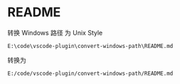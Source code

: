 # README

转换 Windows 路径 为 Unix Style

`E:\code\vscode-plugin\convert-windows-path\README.md`

转换为

`E:/code/vscode-plugin/convert-windows-path/README.md`
